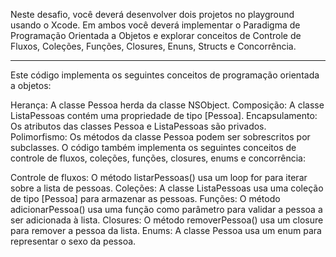 Neste desafio, você deverá desenvolver dois projetos no playground usando o Xcode. 
Em ambos você deverá implementar o Paradigma de Programação Orientada a Objetos e 
explorar conceitos de Controle de Fluxos, Coleções, Funções, Closures, Enuns, Structs e Concorrência.

*******************************************************

Este código implementa os seguintes conceitos de programação orientada a objetos:

Herança: A classe Pessoa herda da classe NSObject.
Composição: A classe ListaPessoas contém uma propriedade de tipo [Pessoa].
Encapsulamento: Os atributos das classes Pessoa e ListaPessoas são privados.
Polimorfismo: Os métodos da classe Pessoa podem ser sobrescritos por subclasses.
O código também implementa os seguintes conceitos de controle de fluxos, coleções, funções, closures, enums e concorrência:

Controle de fluxos: O método listarPessoas() usa um loop for para iterar sobre a lista de pessoas.
Coleções: A classe ListaPessoas usa uma coleção de tipo [Pessoa] para armazenar as pessoas.
Funções: O método adicionarPessoa() usa uma função como parâmetro para validar a pessoa a ser adicionada à lista.
Closures: O método removerPessoa() usa um closure para remover a pessoa da lista.
Enums: A classe Pessoa usa um enum para representar o sexo da pessoa.